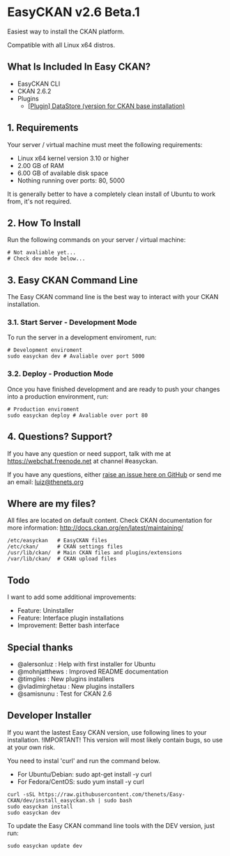 # EasyCKAN v2.6 Beta.1

Easiest way to install the CKAN platform.

Compatible with all Linux x64 distros.

## What Is Included In Easy CKAN?
- EasyCKAN CLI
- CKAN 2.6.2
- Plugins
  + [[Plugin] DataStore (version for CKAN base installation)](http://docs.ckan.org/en/latest/maintaining/datastore.html)

## 1. Requirements
Your server / virtual machine must meet the following requirements:

- Linux x64 kernel version 3.10 or higher
- 2.00 GB of RAM
- 6.00 GB of available disk space
- Nothing running over ports: 80, 5000

It is generally better to have a completely clean install of Ubuntu to work from, it's not required.


## 2. How To Install
Run the following commands on your server / virtual machine:

```
# Not avaliable yet...
# Check dev mode below...
```

## 3. Easy CKAN Command Line
The Easy CKAN command line is the best way to interact with your CKAN installation.

### 3.1. Start Server - Development Mode
To run the server in a development enviroment, run:

```
# Development enviroment
sudo easyckan dev # Avaliable over port 5000
```

### 3.2. Deploy - Production Mode
Once you have finished development and are ready to push your changes into a production environment, run:

```
# Production enviroment
sudo easyckan deploy # Avaliable over port 80
```

## 4. Questions? Support?
If you have any question or need support, talk with me at https://webchat.freenode.net at channel #easyckan. 

If you have any questions, either [raise an issue here on GitHub](https://github.com/thenets/Easy-CKAN/issues) or send me an email: [luiz@thenets.org](mailto:luiz@thenets.org)

## Where are my files?
All files are located on default content. Check CKAN documentation for more information:
http://docs.ckan.org/en/latest/maintaining/

```
/etc/easyckan   # EasyCKAN files
/etc/ckan/      # CKAN settings files
/usr/lib/ckan/  # Main CKAN files and plugins/extensions
/var/lib/ckan/  # CKAN upload files
```

## Todo
I want to add some additional improvements:

- Feature: Uninstaller
- Feature: Interface plugin installations
- Improvement: Better bash interface


## Special thanks
- @alersonluz : Help with first installer for Ubuntu
- @mohnjatthews : Improved README documentation
- @timgiles : New plugins installers
- @vladimirghetau : New plugins installers
- @samisnunu : Test for CKAN 2.6


## Developer Installer
If you want the lastest Easy CKAN version, use following lines to your installation.
!IMPORTANT! This version will most likely contain bugs, so use at your own risk.

You need to instal 'curl' and run the command below.

- For Ubuntu/Debian: sudo apt-get install -y curl
- For Fedora/CentOS: sudo yum install -y curl

```
curl -sSL https://raw.githubusercontent.com/thenets/Easy-CKAN/dev/install_easyckan.sh | sudo bash
sudo easyckan install
sudo easyckan dev
```

To update the Easy CKAN command line tools with the DEV version, just run:

```
sudo easyckan update dev
```
